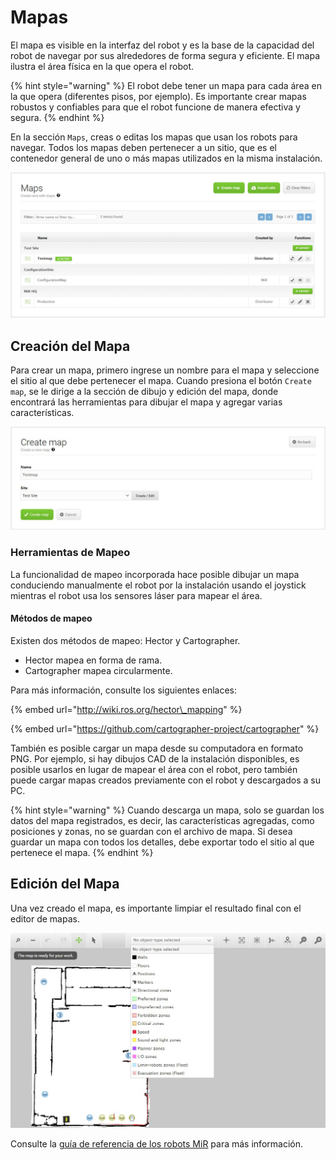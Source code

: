 # Mapas

El mapa es visible en la interfaz del robot y es la base de la capacidad del robot de navegar por sus alrededores de forma segura y eficiente. El mapa ilustra el área física en la que opera el robot.

{% hint style="warning" %}
El robot debe tener un mapa para cada área en la que opera \(diferentes pisos, por ejemplo\). Es importante crear mapas robustos y confiables para que el robot funcione de manera efectiva y segura.
{% endhint %}

En la sección `Maps`, creas o editas los mapas que usan los robots para navegar. Todos los mapas deben pertenecer a un sitio, que es el contenedor general de uno o más mapas utilizados en la misma instalación.

![Mapas de un sitio](../.gitbook/assets/image%20%283%29.png)

## Creación del Mapa

Para crear un mapa, primero ingrese un nombre para el mapa y seleccione el sitio al que debe pertenecer el mapa. Cuando presiona el botón `Create map`, se le dirige a la sección de dibujo y edición del mapa, donde encontrará las herramientas para dibujar el mapa y agregar varias características.

![Creaci&#xF3;n de mapa](../.gitbook/assets/image%20%284%29.png)

### Herramientas de Mapeo

La funcionalidad de mapeo incorporada hace posible dibujar un mapa conduciendo manualmente el robot por la instalación usando el joystick mientras el robot usa los sensores láser para mapear el área.

#### Métodos de mapeo

Existen dos métodos de mapeo: Hector y Cartographer.

* Hector mapea en forma de rama.
* Cartographer mapea circularmente.

Para más información, consulte los siguientes enlaces:

{% embed url="http://wiki.ros.org/hector\_mapping" %}

{% embed url="https://github.com/cartographer-project/cartographer" %}

También es posible cargar un mapa desde su computadora en formato PNG. Por ejemplo, si hay dibujos CAD de la instalación disponibles, es posible usarlos en lugar de mapear el área con el robot, pero también puede cargar mapas creados previamente con el robot y descargados a su PC.

{% hint style="warning" %}
Cuando descarga un mapa, solo se guardan los datos del mapa registrados, es decir, las características agregadas, como posiciones y zonas, no se guardan con el archivo de mapa. Si desea guardar un mapa con todos los detalles, debe exportar todo el sitio al que pertenece el mapa.
{% endhint %}

## Edición del Mapa

Una vez creado el mapa, es importante limpiar el resultado final con el editor de mapas.

![](../.gitbook/assets/image%20%281%29.png)

Consulte la [guía de referencia de los robots MiR](%20https://www.mobile-industrial-robots.com/media/5188/mir_robot_reference_guide_sw260_rev19_en.pdf) para más información.

